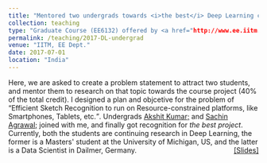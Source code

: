 ```yaml
---
title: "Mentored two undergrads towards <i>the best</i> Deep Learning course project"
collection: teaching
type: "Graduate Course (EE6132) offered by <a href="http://www.ee.iitm.ac.in/~raju/">Prof. A. N. Rajagopalan;</a> and <a href="http://www.ee.iitm.ac.in/kmitra/">Prof. Kaushik Mitra;</a>"
permalink: /teaching/2017-DL-undergrad
venue: "IITM, EE Dept."
date: 2017-07-01
location: "India"
---
```

<p style="text-align:left;">
   Here, we are asked to create a problem statement to attract two students, and mentor them to research on that topic towards the course project (40% of the total credit).  I designed a plan and objcetive for the problem of <q>Efficient Sketch Recognition to run on Resource-constrained platforms, like Smartphones, Tablets, etc.</q>. Undergrads <a href="https://www.linkedin.com/in/akshitkumar">Akshit Kumar;</a> and <a href="https://in.linkedin.com/in/sachin-agrawal-b33837b9">Sachin Agrawal;</a> joined with me, and finally got recognition for <i>the best project</i>. Currently, both the students are continuing research in Deep Learning, the former is a Masters' student at the University of Michigan, US, and the latter is a Data Scientist in Dailmer, Germany.
    <span style="float:right;">
         <a href="https://drive.google.com/open?id=1Nq6xaKSR0Uem0Qs2V-1yC_SuMH2qeRuH">&#91;Slides&#93;</a>  
    </span>
</p>
